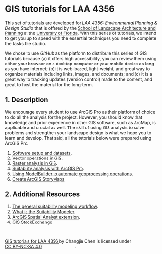 # GIS tutorials for LAA 4356

This set of tutorials are developed for
_LAA 4356: Environmental Planning & Design Studio_ that is offered by the
[School of Landscape Architecture and Planning](https://dcp.ufl.edu/slap/) at
the [University of Florida](http://www.ufl.edu/).
With this series of tutorials, we intend to get you up to speed with the
essential techniques you need to complete the tasks  the studio.

We chose to use _GitHub_ as the platform to distribute this series of GIS
tutorials because (a) it offers high accessibility, you can review them using
either your browser on a desktop computer or your mobile device as long as you
have internet; (b) it is web-based, light-weight, and great way to organize
materials including links, images, and documents; and (c) it is a great way to
tracking updates (version control) made to the content, and great to host the
material for the long-term.

## 1. Description

We encourage every student to use ArcGIS Pro as their platform of choice to do
all the analysis for the project.
However, you should know that knowledge and prior experience in other GIS
software, such as ArcMap, is applicable and crucial as well.
The skill of using GIS analysis to solve problems and strengthen your landscape
design is what we hope you to learn and develop.
That said, all the tutorials below were prepared using ArcGIS Pro.

1. [Software setup and datasets](tutorials/1-software_and_data.md).
2. [Vector operations in GIS](tutorials/2-vector_gis.md).
3. [Raster analysis in GIS](tutorials/3-raster_gis.md).
4. [Suitability analysis with ArcGIS Pro](tutorials/4-suitability.md).
5. [Using ModelBuilder to automate geoprocessing operations](tutorials/5-modelbuilder.md).
6. [Create ArcGIS StoryMaps](tutorials/6-story_map.md)

## 2. Additional Resources

1. [The general suitability modeling workflow](https://tinyurl.com/k7tey6m6).
2. [What is the Suitability Modeler](https://tinyurl.com/au7txn4b).
3. [ArcGIS Spatial Analyst extension](https://tinyurl.com/zr48m637).
4. [GIS StackExchange](https://gis.stackexchange.com/)

<br>

<p
    xmlns:dct="http://purl.org/dc/terms/"
    xmlns:cc="http://creativecommons.org/ns#">
    <a
        rel="cc:attributionURL" property="dct:title"
        href="https://github.com/chjch/LAA6656_tutorial">
        GIS tutorials for LAA 4356
    </a>
    by
    <span
        property="cc:attributionName">
    Changjie Chen
    </span>
    is licensed under
    <a
        rel="license"
        href="https://creativecommons.org/licenses/by-nc-sa/4.0?ref=chooser-v1"
        target="_blank"
        rel="license noopener noreferrer"
        style="display:inline-block;">
        CC BY-NC-SA 4.0
    </a>
    <img
        style="vertical-align:text-bottom;" height="16px" hspace="3px"
        src="https://mirrors.creativecommons.org/presskit/icons/cc.svg?ref=chooser-v1">
    <img
        style="vertical-align:text-bottom;" height="16px" hspace="3px"
        src="https://mirrors.creativecommons.org/presskit/icons/by.svg?ref=chooser-v1">
    <img
        style="vertical-align:text-bottom;" height="16px" hspace="3px"
        src="https://mirrors.creativecommons.org/presskit/icons/sa.svg?ref=chooser-v1">
    <img
        style="vertical-align:text-bottom;" height="16px" hspace="3px"
        src="https://mirrors.creativecommons.org/presskit/icons/nc.svg?ref=chooser-v1">
    .
</p>
